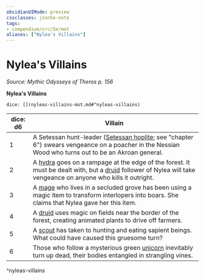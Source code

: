 ```yaml
---
obsidianUIMode: preview
cssclasses: json5e-note
tags:
- compendium/src/5e/mot
aliases: ["Nylea's Villains"]
---
```

# Nylea's Villains
*Source: Mythic Odysseys of Theros p. 156* 

**Nylea's Villains**

`dice: [](nyleas-villains-mot.md#^nyleas-villains)`

| dice: d6 | Villain |
|----------|---------|
| 1 | A Setessan hunt-leader ([Setessan hoplite](Mechanics/bestiary/humanoid/setessan-hoplite-mot.md); see "chapter 6") swears vengeance on a poacher in the Nessian Wood who turns out to be an Akroan general. |
| 2 | A [hydra](Mechanics/bestiary/monstrosity/hydra.md) goes on a rampage at the edge of the forest. It must be dealt with, but a [druid](Mechanics/bestiary/humanoid/druid.md) follower of Nylea will take vengeance on anyone who kills it outright. |
| 3 | A [mage](Mechanics/bestiary/humanoid/mage.md) who lives in a secluded grove has been using a magic item to transform interlopers into boars. She claims that Nylea gave her this item. |
| 4 | A [druid](Mechanics/bestiary/humanoid/druid.md) uses magic on fields near the border of the forest, creating animated plants to drive off farmers. |
| 5 | A [scout](Mechanics/bestiary/humanoid/scout.md) has taken to hunting and eating sapient beings. What could have caused this gruesome turn? |
| 6 | Those who follow a mysterious green [unicorn](Mechanics/bestiary/celestial/unicorn.md) inevitably turn up dead, their bodies entangled in strangling vines. |
^nyleas-villains
